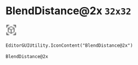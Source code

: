 # BlendDistance@2x `32x32`
<img src="/img/BlendDistance.png" width=32 height=32>

``` CSharp
EditorGUIUtility.IconContent("BlendDistance@2x")
```
```
BlendDistance@2x
```

